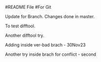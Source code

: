 #README File
#For Git


Update for Branch.
Changes done in master.

To test difftool.


Another difftool try.

Adding inside ver-bad brach - 30Nov23

Another try inside brach for conflict - second